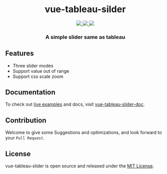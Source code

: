 <h1 align="center">vue-tableau-silder</h1>


<p align="center">
<a href="https://www.npmjs.com/package/vue-tableau-slider">
    <img src="https://img.shields.io/npm/v/vue-tableau-slider.svg"/>
    <img src="https://img.shields.io/npm/dm/vue-tableau-slider.svg"/>
</a>

<a href="https://chenxuan0000.github.io/vue-tableau-slider/zh/">
    <img src="https://img.shields.io/github/stars/chenxuan0000/vue-tableau-slider.svg"/>
</a>
</a>

<h3 align="center">A simple slider same as tableau</h3>

## Features

* Three slider modes
* Support value out of range
* Support css scale zoom

## Documentation
To check out [live examples](https://chenxuan0000.github.io/vue-tableau-slider/guide/01-basic.html) and docs, visit [vue-tableau-slider-doc](https://chenxuan0000.github.io/vue-tableau-slider/).

## Contribution
Welcome to give some Suggestions and optimizations, and look forward to your `Pull Request`.

## License
vue-tableau-slider is open source and released under the [MIT License](LICENSE).